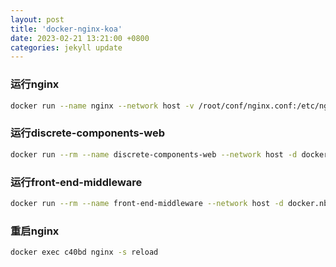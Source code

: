 ```yaml
---
layout: post
title: 'docker-nginx-koa'
date: 2023-02-21 13:21:00 +0800
categories: jekyll update
---
```


### 运行nginx

```sh
docker run --name nginx --network host -v /root/conf/nginx.conf:/etc/nginx/nginx.conf -v /root/conf/log:/var/log/nginx -v /root/conf/conf.d/default.conf:/etc/nginx/conf.d/default.conf -d nginx
```

### 运行discrete-components-web

```sh
docker run --rm --name discrete-components-web --network host -d docker.nb.bluetron.cn/bluetron/supdiscr/discrete-components-web:latest

```

### 运行front-end-middleware

```sh
docker run --rm --name front-end-middleware --network host -d docker.nb.bluetron.cn/bluetron/supdiscr/front-end-middleware:latest
```

### 重启nginx

```sh
docker exec c40bd nginx -s reload
```
